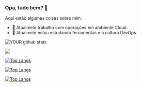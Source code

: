 ### Opa, tudo bem? 👋

Aqui estão algumas coisas sobre mim:

- 🔭 Atualmete trabalho com operações em ambiente Cloud.
- 🌱 Atualmete estou estudando ferramentas e a cultura DevOps.


![YOUR github stats](https://github-readme-stats.vercel.app/api?username=matheusdguerra&theme=radical)
 
[<img src="https://img.shields.io/badge/linkedin-%230077B5.svg?&style=for-the-badge&logo=linkedin&logoColor=white" />](https://www.linkedin.com/in/matheusdguerra/)

[![Top Langs](https://github-readme-stats.vercel.app/api/top-langs/?username=matheusdguerra&langs_count=8)](https://github.com/matheusdguerra/github-readme-stats)

[![Top Langs](https://github-readme-stats.vercel.app/api/top-langs/?username=matheusdguerra&layout=compact)](https://github.com/matheusdguerra/github-readme-stats)

[![Top Langs](https://github-readme-stats.vercel.app/api/top-langs/?username=matheusdguerra&hide_progress=true)](https://github.com/matheusdguerra/github-readme-stats)
